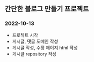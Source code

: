 ## 간단한 블로그 만들기 프로젝트

### 2022-10-13
* 프로젝트 시작
* 게시글, 댓글 도메인 작성
* 게시글 작성, 수정 페이지 html 작성
* 게시글 repository 작성